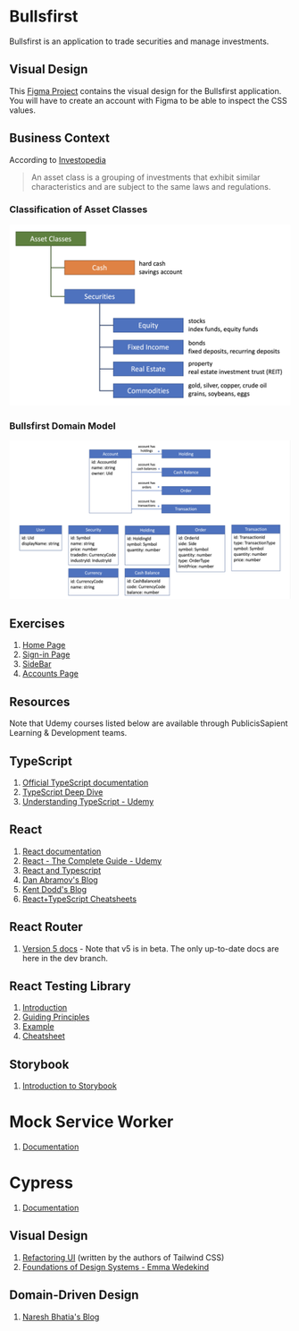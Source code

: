 # Bullsfirst

Bullsfirst is an application to trade securities and manage investments.

## Visual Design

This
[Figma Project](https://www.figma.com/file/UdOTt1Z2fTnm0Cbi0FA1We/Bullsfirst)
contains the visual design for the Bullsfirst application. You will have to
create an account with Figma to be able to inspect the CSS values.

## Business Context

According to
[Investopedia](https://www.investopedia.com/terms/a/assetclasses.asp)

> An asset class is a grouping of investments that exhibit similar
> characteristics and are subject to the same laws and regulations.

### Classification of Asset Classes

![Asset Classes](domain-model/asset-classes.png)

### Bullsfirst Domain Model

![Bullsfirst Domain Model](domain-model/domain-model.png)

## Exercises

1. [Home Page](exercises/exercise-1-home-page.md)
2. [Sign-in Page](exercises/exercise-2-sign-in-page.md)
3. [SideBar](exercises/exercise-3-sidebar.md)
4. [Accounts Page](exercises/exercise-4-accounts-page.md)

## Resources

Note that Udemy courses listed below are available through PublicisSapient
Learning & Development teams.

## TypeScript

1. [Official TypeScript documentation](https://www.typescriptlang.org/docs/)
2. [TypeScript Deep Dive](https://basarat.gitbook.io/typescript/getting-started)
3. [Understanding TypeScript - Udemy](https://www.udemy.com/course/understanding-typescript/)

## React

1. [React documentation](https://reactjs.org/docs/getting-started.html)
2. [React - The Complete Guide - Udemy](https://www.udemy.com/course/react-the-complete-guide-incl-redux/)
3. [React and Typescript](https://sapient.udemy.com/course/react-and-typescript-build-a-portfolio-project/)
4. [Dan Abramov's Blog](https://overreacted.io/)
5. [Kent Dodd's Blog](https://kentcdodds.com/)
6. [React+TypeScript Cheatsheets](https://github.com/typescript-cheatsheets/react)

## React Router

1. [Version 5 docs](https://github.com/ReactTraining/react-router/tree/dev/docs) -
   Note that v5 is in beta. The only up-to-date docs are here in the dev branch.

## React Testing Library

1. [Introduction](https://testing-library.com/docs/)
2. [Guiding Principles](https://testing-library.com/docs/guiding-principles)
3. [Example](https://testing-library.com/docs/react-testing-library/example-intro)
4. [Cheatsheet](https://testing-library.com/docs/react-testing-library/cheatsheet)

## Storybook

1. [Introduction to Storybook](https://storybook.js.org/docs/react/get-started/introduction)

# Mock Service Worker

1. [Documentation](https://mswjs.io/docs/)

# Cypress

1. [Documentation](https://docs.cypress.io/guides/overview/why-cypress)

## Visual Design

1. [Refactoring UI](https://www.refactoringui.com/) (written by the authors of
   Tailwind CSS)
2. [Foundations of Design Systems - Emma Wedekind](https://www.youtube.com/watch?v=pXb2jA43A6k)

## Domain-Driven Design

1. [Naresh Bhatia's Blog](https://archfirst.org/domain-driven-design/)
